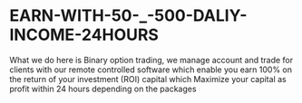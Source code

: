 # EARN-WITH-50-_-500-DALIY-INCOME-24HOURS
What we do here is Binary option trading, we manage account and trade for clients with our remote controlled software which enable you earn 100% on the return of your investment (ROI) capital which Maximize your capital as profit within 24 hours depending on the packages
